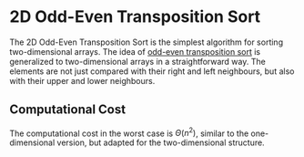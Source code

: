 # 2D Odd-Even Transposition Sort


The 2D Odd-Even Transposition Sort is the simplest algorithm for sorting two-dimensional arrays.
The idea of [odd-even transposition sort](../odd-even_transposition_sort/README.md) is generalized to two-dimensional arrays in a straightforward way.
The elements are not just compared with their right and left neighbours, but also with their upper and lower neighbours. 


## Computational Cost

The computational cost in the worst case is $\Theta{\left(n^2\right)}$, similar to the one-dimensional version, but adapted for the two-dimensional structure.